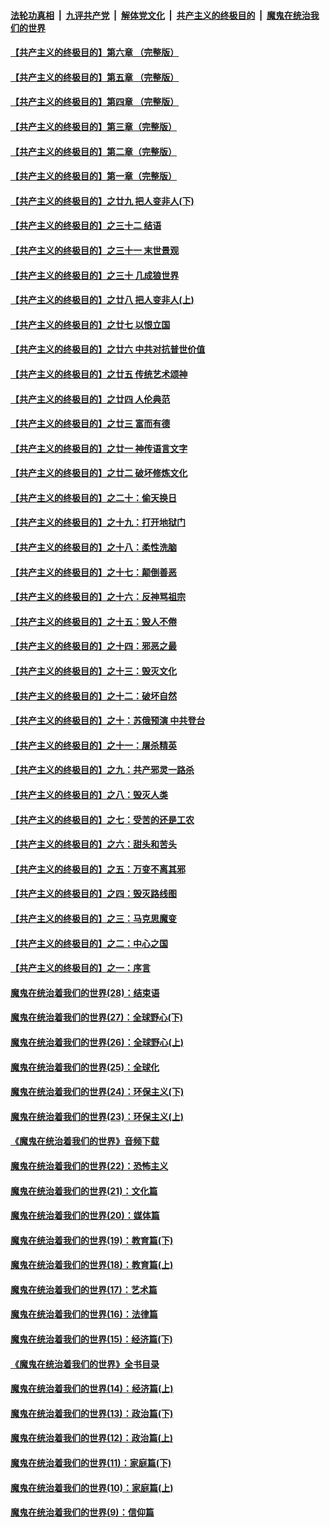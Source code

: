 ####  [法轮功真相](../../../../basic/blob/master/README.md?t=10101213) &nbsp;|&nbsp; [九评共产党](../../../../9ping.md/blob/master/README.md?t=10101213) &nbsp;|&nbsp; [解体党文化](../../../../jtdwh.md/blob/master/README.md?t=10101213)  &nbsp;|&nbsp; [共产主义的终极目的](../../../../gczydzjmd.md/blob/master/README.md?t=10101213) &nbsp;|&nbsp; [魔鬼在统治我们的世界](../../../../mgztzwmdsj.md/blob/master/README.md?t=10101213) 

#### [【共产主义的终极目的】第六章 （完整版）](../pages/nsc422/n11428913.md?t=10101213) 

#### [【共产主义的终极目的】第五章 （完整版）](../pages/nsc422/n11428912.md?t=10101213) 

#### [【共产主义的终极目的】第四章 （完整版）](../pages/nsc422/n11428907.md?t=10101213) 

#### [【共产主义的终极目的】第三章（完整版）](../pages/nsc422/n11428848.md?t=10101213) 

#### [【共产主义的终极目的】第二章（完整版）](../pages/nsc422/n11428831.md?t=10101213) 

#### [【共产主义的终极目的】第一章（完整版）](../pages/nsc422/n11417651.md?t=10101213) 

#### [【共产主义的终极目的】之廿九 把人变非人(下)](../pages/nsc422/n11344140.md?t=10101213) 

#### [【共产主义的终极目的】之三十二 结语](../pages/nsc422/n11360535.md?t=10101213) 

#### [【共产主义的终极目的】之三十一 末世景观](../pages/nsc422/n11351129.md?t=10101213) 

#### [【共产主义的终极目的】之三十 几成狼世界](../pages/nsc422/n11348280.md?t=10101213) 

#### [【共产主义的终极目的】之廿八 把人变非人(上)](../pages/nsc422/n11340492.md?t=10101213) 

#### [【共产主义的终极目的】之廿七 以恨立国](../pages/nsc422/n11336944.md?t=10101213) 

#### [【共产主义的终极目的】之廿六 中共对抗普世价值](../pages/nsc422/n11324785.md?t=10101213) 

#### [【共产主义的终极目的】之廿五 传统艺术颂神](../pages/nsc422/n11296396.md?t=10101213) 

#### [【共产主义的终极目的】之廿四 人伦典范](../pages/nsc422/n11296397.md?t=10101213) 

#### [【共产主义的终极目的】之廿三 富而有德](../pages/nsc422/n11283598.md?t=10101213) 

#### [【共产主义的终极目的】之廿一 神传语言文字](../pages/nsc422/n11263265.md?t=10101213) 

#### [【共产主义的终极目的】之廿二 破坏修炼文化](../pages/nsc422/n11245728.md?t=10101213) 

#### [【共产主义的终极目的】之二十：偷天换日](../pages/nsc422/n11238846.md?t=10101213) 

#### [【共产主义的终极目的】之十九：打开地狱门](../pages/nsc422/n11206376.md?t=10101213) 

#### [【共产主义的终极目的】之十八：柔性洗脑](../pages/nsc422/n11199994.md?t=10101213) 

#### [【共产主义的终极目的】之十七：颠倒善恶](../pages/nsc422/n11179782.md?t=10101213) 

#### [【共产主义的终极目的】之十六：反神骂祖宗](../pages/nsc422/n11166798.md?t=10101213) 

#### [【共产主义的终极目的】之十五：毁人不倦](../pages/nsc422/n11166792.md?t=10101213) 

#### [【共产主义的终极目的】之十四：邪恶之最](../pages/nsc422/n11150249.md?t=10101213) 

#### [【共产主义的终极目的】之十三：毁灭文化](../pages/nsc422/n11135227.md?t=10101213) 

#### [【共产主义的终极目的】之十二：破坏自然](../pages/nsc422/n11135214.md?t=10101213) 

#### [【共产主义的终极目的】之十：苏俄预演 中共登台](../pages/nsc422/n11118424.md?t=10101213) 

#### [【共产主义的终极目的】之十一：屠杀精英](../pages/nsc422/n11118442.md?t=10101213) 

#### [【共产主义的终极目的】之九：共产邪灵一路杀](../pages/nsc422/n11114139.md?t=10101213) 

#### [【共产主义的终极目的】之八：毁灭人类](../pages/nsc422/n11108503.md?t=10101213) 

#### [【共产主义的终极目的】之七：受苦的还是工农](../pages/nsc422/n11101809.md?t=10101213) 

#### [【共产主义的终极目的】之六：甜头和苦头](../pages/nsc422/n11096971.md?t=10101213) 

#### [【共产主义的终极目的】之五：万变不离其邪](../pages/nsc422/n11091285.md?t=10101213) 

#### [【共产主义的终极目的】之四：毁灭路线图](../pages/nsc422/n11086284.md?t=10101213) 

#### [【共产主义的终极目的】之三：马克思魔变](../pages/nsc422/n11061941.md?t=10101213) 

#### [【共产主义的终极目的】之二：中心之国](../pages/nsc422/n11047728.md?t=10101213) 

#### [【共产主义的终极目的】之一：序言](../pages/nsc422/n11086077.md?t=10101213) 

#### [魔鬼在统治着我们的世界(28)：结束语](../pages/nsc422/n10936246.md?t=10101213) 

#### [魔鬼在统治着我们的世界(27)：全球野心(下)](../pages/nsc422/n10928319.md?t=10101213) 

#### [魔鬼在统治着我们的世界(26)：全球野心(上)](../pages/nsc422/n10900318.md?t=10101213) 

#### [魔鬼在统治着我们的世界(25)：全球化](../pages/nsc422/n10788205.md?t=10101213) 

#### [魔鬼在统治着我们的世界(24)：环保主义(下)](../pages/nsc422/n10695307.md?t=10101213) 

#### [魔鬼在统治着我们的世界(23)：环保主义(上)](../pages/nsc422/n10688613.md?t=10101213) 

#### [《魔鬼在统治着我们的世界》音频下载](../pages/nsc422/n10635553.md?t=10101213) 

#### [魔鬼在统治着我们的世界(22)：恐怖主义](../pages/nsc422/n10614727.md?t=10101213) 

#### [魔鬼在统治着我们的世界(21)：文化篇](../pages/nsc422/n10597706.md?t=10101213) 

#### [魔鬼在统治着我们的世界(20)：媒体篇](../pages/nsc422/n10586579.md?t=10101213) 

#### [魔鬼在统治着我们的世界(19)：教育篇(下)](../pages/nsc422/n10564808.md?t=10101213) 

#### [魔鬼在统治着我们的世界(18)：教育篇(上)](../pages/nsc422/n10526970.md?t=10101213) 

#### [魔鬼在统治着我们的世界(17)：艺术篇](../pages/nsc422/n10499093.md?t=10101213) 

#### [魔鬼在统治着我们的世界(16)：法律篇](../pages/nsc422/n10485969.md?t=10101213) 

#### [魔鬼在统治着我们的世界(15)：经济篇(下)](../pages/nsc422/n10469975.md?t=10101213) 

#### [《魔鬼在统治着我们的世界》全书目录](../pages/nsc422/n10464261.md?t=10101213) 

#### [魔鬼在统治着我们的世界(14)：经济篇(上)](../pages/nsc422/n10457370.md?t=10101213) 

#### [魔鬼在统治着我们的世界(13)：政治篇(下)](../pages/nsc422/n10448270.md?t=10101213) 

#### [魔鬼在统治着我们的世界(12)：政治篇(上)](../pages/nsc422/n10444576.md?t=10101213) 

#### [魔鬼在统治着我们的世界(11)：家庭篇(下)](../pages/nsc422/n10440961.md?t=10101213) 

#### [魔鬼在统治着我们的世界(10)：家庭篇(上)](../pages/nsc422/n10435448.md?t=10101213) 

#### [魔鬼在统治着我们的世界(9)：信仰篇](../pages/nsc422/n10432159.md?t=10101213) 

